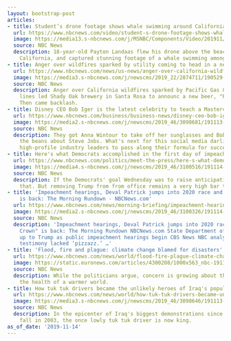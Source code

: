 ```yaml
---
layout: bootstrap-post
articles:
- title: Student’s drone footage shows whale swimming around California surfers
  url: https://www.nbcnews.com/video/student-s-drone-footage-shows-whale-swimming-around-california-surfers-73448517831
  image: https://media13.s-nbcnews.com/j/MSNBC/Components/Video/201911/whaledrone.nbcnews-fp-1200-630.jpg
  source: NBC News
  description: 18-year-old Payton Landaas flew his drone above the beach at Dana Point,
    California, and captured stunning footage of a whale swimming among surfers.
- title: Anger over wildfires sparked by utility coming to head in a new beer
  url: https://www.nbcnews.com/news/us-news/anger-over-california-wildfires-sparked-utility-coming-head-beer-n1082081
  image: https://media3.s-nbcnews.com/j/newscms/2019_22/2874711/190529-craft-beer-mc-1026_16b19b23e27cd02ec1f2f14e43c2671c.nbcnews-fp-1200-630.JPG
  source: NBC News
  description: Anger over California wildfires sparked by Pacific Gas & Electric power
    lines led Shady Oak brewery in Santa Rosa to announc a new beer, "F--- PG&E.”
    Then came backlash.
- title: Disney CEO Bob Iger is the latest celebrity to teach a Masterclass
  url: https://www.nbcnews.com/business/business-news/disney-ceo-bob-iger-latest-celebrity-teach-masterclass-n1081331
  image: https://media2.s-nbcnews.com/j/newscms/2019_46/3098681/191113-bob-iger-al-0913_c01f4f8a01e223dfa5f2ca9e04e15917.nbcnews-fp-1200-630.jpg
  source: NBC News
  description: They got Anna Wintour to take off her sunglasses and Bob Iger to spill
    the beans about Steve Jobs. What's next for this social media darling that persuades
    high-profile industry leaders to pass along their formula for success?
- title: Here's what Democrats accomplished in the first day of impeachment hearings
  url: https://www.nbcnews.com/politics/meet-the-press/here-s-what-democrats-accomplished-first-day-impeachment-hearings-n1082086
  image: https://media4.s-nbcnews.com/j/newscms/2019_46/3100516/191114-bill-taylor-george-kent-al-0807_d7bb66c0cf4dd53cba51b96f99d396ef.nbcnews-fp-1200-630.jpg
  source: NBC News
  description: If the Democrats' goal Wednesday was to raise anticipation, they accomplished
    that. But removing Trump from from office remains a very high bar to clear.
- title: 'Impeachment hearings, Deval Patrick jumps into 2020 race and "The Crown"
    is back: The Morning Rundown - NBCNews.com'
  url: https://www.nbcnews.com/news/morning-briefing/impeachment-hearings-deval-patrick-jumps-2020-race-crown-back-morning-n1082076
  image: https://media2.s-nbcnews.com/j/newscms/2019_46/3100326/191114-kent-taylor-mc-916_31ecadbf26800b3cc957f75eb7a9928b.nbcnews-fp-1200-630.JPG
  source: NBC News
  description: 'Impeachment hearings, Deval Patrick jumps into 2020 race and "The
    Crown" is back: The Morning Rundown NBCNews.com State Department officials stand
    up to Trump as public impeachment hearings begin CBS News NBC analysis: Impeachment
    testimony lacked ‘pizzazz.’ …'
- title: 'Flood, fire and plague: climate change blamed for disasters'
  url: https://www.nbcnews.com/news/world/flood-fire-plague-climate-change-blamed-disasters-n1082026
  image: https://static.euronews.com/articles/4300208/1000x563_nbc-191114-plague-virus-mc-1002_a30b63c166c6415611954bc2eef6653e.jpg
  source: NBC News
  description: While the politicians argue, concern is growing about the impact on
    the health of a warmer world.
- title: How tuk tuk drivers became the unlikely heroes of Iraq's popular revolt
  url: https://www.nbcnews.com/news/world/how-tuk-tuk-drivers-became-unlikely-heroes-iraq-s-popular-n1082021
  image: https://media3.s-nbcnews.com/j/newscms/2019_46/3098646/191113-tuk-tuk-iraq-mc-13382_2ef1526031e7e19fd55cf72e1d120fcc.nbcnews-fp-1200-630.JPG
  source: NBC News
  description: In the epicenter of Iraq's biggest demonstrations since Saddam Hussein's
    fall in 2003, the once lowly tuk tuk driver is now king.
as_of_date: '2019-11-14'
---
```


